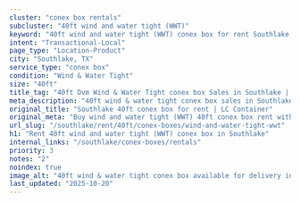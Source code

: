```yaml
---
cluster: "conex box rentals"
subcluster: "40ft wind and water tight (WWT)"
keyword: "40ft wind and water tight (WWT) conex box for rent Southlake, TX"
intent: "Transactional-Local"
page_type: "Location-Product"
city: "Southlake, TX"
service_type: "conex box"
condition: "Wind & Water Tight"
size: "40ft"
title_tag: "40ft Dvm Wind & Water Tight conex box Sales in Southlake | LC Container"
meta_description: "40ft wind & water tight conex box sales in Southlake. Fast delivery, competitive pricing. Serving conex boxes area. Quote ID: E0T. Call (214) 524-4168 for your free quote today."
original_title: "Southlake 40ft conex box for rent | LC Container"
original_meta: "Buy wind and water tight (WWT) 40ft conex box rent with local delivery in Southlake, TX. LC Container — local Since 2003. Request a fast quote today."
url_slug: "/southlake/rent/40ft/conex-boxes/wind-and-water-tight-wwt"
h1: "Rent 40ft wind and water tight (WWT) conex box in Southlake"
internal_links: "/southlake/conex-boxes/rentals"
priority: 3
notes: "2"
noindex: true
image_alt: "40ft wind & water tight conex box available for delivery in Southlake"
last_updated: "2025-10-20"
---
```


<!-- TODO: Add unique city/inventory copy, images, and internal links here. -->
